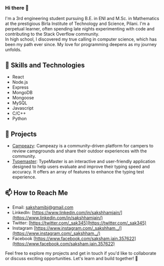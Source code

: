### Hi there 👋

<!--
**sak345/sak345** is a ✨ _special_ ✨ repository because its `README.md` (this file) appears on your GitHub profile.

Here are some ideas to get you started:

- 🔭 I’m currently working on ...
- 🌱 I’m currently learning ...
- 👯 I’m looking to collaborate on ...
- 🤔 I’m looking for help with ...
- 💬 Ask me about ...
- 📫 How to reach me: ...
- 😄 Pronouns: ...
- ⚡ Fun fact: ...
-->

I'm a 3rd engineering student pursuing B.E. in ENI and M.Sc. in Mathematics at the prestigious Birla Institute of Technology and Science, Pilani. I'm a perpetual learner, often spending late nights experimenting with code and contributing to the Stack Overflow community.  
In high school, I discovered my true calling in computer science, which has been my path ever since. My love for programming deepens as my journey unfolds.

## 🔧 Skills and Technologies
- React
- Node.js
- Express
- MongoDB
- Mongoose
- MySQL
- Javascript
- C/C++
- Python

## 🚀 Projects
- [Campeazy](https://github.com/sak345/Campeazy): Campeazy is a community-driven platform for campers to review campgrounds and share their outdoor experiences with the community.
- [Typemaster](https://github.com/sak345/Typemaster): TypeMaster is an interactive and user-friendly application designed to help users evaluate and improve their typing speed and accuracy. It offers an array of features to enhance the typing test experience.

## 📫 How to Reach Me
- Email: sakshamjbj@gmail.com
- LinkedIn: [https://www.linkedin.com/in/sakshhamjain/](https://www.linkedin.com/in/sakshhamjain/)
- Twitter: [https://twitter.com/_sak345](https://twitter.com/_sak345)
- Instagram [https://www.instagram.com/_sakshham._/](https://www.instagram.com/_sakshham._/)
- Facebook [https://www.facebook.com/saksham.jain.357622](https://www.facebook.com/saksham.jain.357622)

Feel free to explore my projects and get in touch if you'd like to collaborate or discuss exciting opportunities. Let's learn and build together! 🌟
